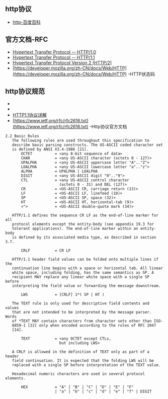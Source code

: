 ## http协议
- [http-百度百科](https://baike.baidu.com/item/http/243074)
## 官方文档-RFC
- [Hypertext Transfer Protocol -- HTTP/1.0](https://tools.ietf.org/html/rfc1945)
- [Hypertext Transfer Protocol -- HTTP/1.1](https://tools.ietf.org/html/rfc2616)
- [Hypertext Transfer Protocol Version 2 (HTTP/2)](https://tools.ietf.org/html/rfc7540)
- [https://developer.mozilla.org/zh-CN/docs/Web/HTTP](https://developer.mozilla.org/zh-CN/docs/Web/HTTP) -HTTP状态码


## http协议规范
- []()
- []()
- [HTTP1.1协议详解](https://blog.csdn.net/Huang_Cai_Yuan/article/details/53514215)
- [https://www.ietf.org/rfc/rfc2616.txt](https://www.ietf.org/rfc/rfc2616.txt) -Http协议官方文档
```
2.2 Basic Rules
   The following rules are used throughout this specification to
   describe basic parsing constructs. The US-ASCII coded character set
   is defined by ANSI X3.4-1986 [21].
       OCTET          = <any 8-bit sequence of data>
       CHAR           = <any US-ASCII character (octets 0 - 127)>
       UPALPHA        = <any US-ASCII uppercase letter "A".."Z">
       LOALPHA        = <any US-ASCII lowercase letter "a".."z">
       ALPHA          = UPALPHA | LOALPHA
       DIGIT          = <any US-ASCII digit "0".."9">
       CTL            = <any US-ASCII control character
                        (octets 0 - 31) and DEL (127)>
       CR             = <US-ASCII CR, carriage return (13)>
       LF             = <US-ASCII LF, linefeed (10)>
       SP             = <US-ASCII SP, space (32)>
       HT             = <US-ASCII HT, horizontal-tab (9)>
       <">            = <US-ASCII double-quote mark (34)>

   HTTP/1.1 defines the sequence CR LF as the end-of-line marker for all
   protocol elements except the entity-body (see appendix 19.3 for
   tolerant applications). The end-of-line marker within an entity-body
   is defined by its associated media type, as described in section 3.7.

       CRLF           = CR LF

   HTTP/1.1 header field values can be folded onto multiple lines if the
   continuation line begins with a space or horizontal tab. All linear
   white space, including folding, has the same semantics as SP. A
   recipient MAY replace any linear white space with a single SP before
   interpreting the field value or forwarding the message downstream.

       LWS            = [CRLF] 1*( SP | HT )

   The TEXT rule is only used for descriptive field contents and values
   that are not intended to be interpreted by the message parser. Words
   of *TEXT MAY contain characters from character sets other than ISO-
   8859-1 [22] only when encoded according to the rules of RFC 2047
   [14].

       TEXT           = <any OCTET except CTLs,
                        but including LWS>

   A CRLF is allowed in the definition of TEXT only as part of a header
   field continuation. It is expected that the folding LWS will be
   replaced with a single SP before interpretation of the TEXT value.

   Hexadecimal numeric characters are used in several protocol elements.

       HEX            = "A" | "B" | "C" | "D" | "E" | "F"
                      | "a" | "b" | "c" | "d" | "e" | "f" | DIGIT
```